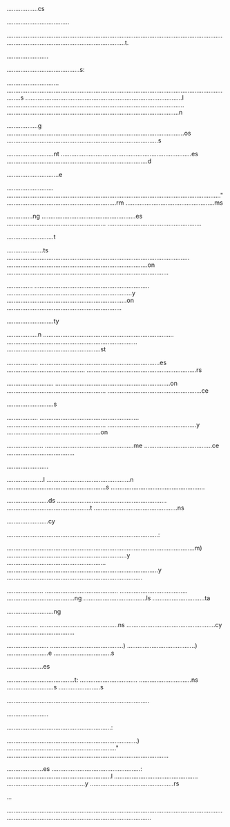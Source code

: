 
..................cs

....................................

................................................................................................................................................................................................t.

........................

..........................................s:

..............................
....................................................................................................................................s
..........................................................................................I
......................................................................................................
...................................................................................................n

..................g
......................................................................................................os
.......................................................................................s

...........................nt
...........................................................................es
.................................................................................d

..............................e

...........................
..........................................................................................................................."
...............................................................rm
...................................................ms

...............ng
......................................................es
.........................................................
......................................................

...........................t

.....................ts
.........................................................................................................
.................................................................................on
.............................................................................................

...............
..................................................................
........................................................................y
.....................................................................on
..................................................................

...........................ty

..................n
...........................................................................
...........................................................................
......................................................st

..................
.....................................................................es
.............................................
...............................................................rs

...........................
..................................................................on
.........................................................
......................................................ce

...........................s

..................
.........................................................
.........................................................
...................................................y
......................................................on

.....................
...................................................me
.......................................ce
.......................................

........................

.....................I
................................................n
.........................................................s
......................................................

........................ds
...............................................................
................................................t
................................................ns

........................cy

.......................................................................................:

............................................................................................................m)
.....................................................................y
.........................................................
.......................................................................................y
..............................................................................

.....................
..........................................
.......................................
.......................................ng
....................................ls
..............................ta

...........................ng

..................
.............................................ns
...................................................cy
.......................................

........................
..........................................)
.......................................)
........................e
.................................s

.....................es

.......................................t:
.................................
..............................ns
...........................s
........................s

..................................................................................

........................

............................................................:

...........................................................................)
..............................................................."
.............................................................................................

.....................es
...................................................:
............................................................l
................................................
.............................................y
................................................rs

...

...............................................................................................................................................................................................................

